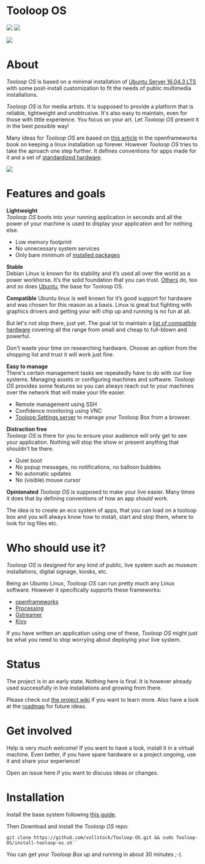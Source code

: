 # Tooloop OS

![](https://img.shields.io/badge/status-pre--release-red.svg)
![](https://img.shields.io/github/license/vollstock/tooloop-os.svg)

![](https://github.com/vollstock/Tooloop-OS/wiki/images/tooloop-header.jpg)

# About

*Tooloop OS* is based on a minimal installation of [Ubuntu Server 16.04.3 LTS](https://www.ubuntu.com/download/server) with some post-install customization to fit the needs of public multimedia installations.

*Tooloop OS* is for media artists. It is supposed to provide a platform that is reliable, lightweight and unobtrusive. It's also easy to maintain, even for those with little experience. You focus on your art. Let *Tooloop OS* present it in the best possible way!

Many ideas for *Tooloop OS* are based on [this article](http://openframeworks.cc/ofBook/chapters/installation_up_4evr_linux.html) in the openframeworks book on keeping a linux installation up forever. However *Tooloop OS* tries to take the aproach one step further. It defines conventions for apps made for it and a set of [standardized hardware](https://github.com/vollstock/Tooloop-OS/wiki/hardware).

![](https://github.com/vollstock/Tooloop-OS/wiki/images/easy.png)



# Features and goals

**Lightweight**  
*Tooloop OS* boots into your running application in seconds and all the power of your machine is used to display your application and for nothing else.  

- Low memory footprint
- No unnecessary system services
- Only bare minimum of [installed packages](https://github.com/vollstock/Tooloop-OS/wiki/overview)


**Stable**  
Debian Linux is known for its stability and it’s used all over the world as a power workhorse. It’s the solid foundation that you can trust. [Others](http://store.steampowered.com/steamos/) do, too and so does [Ubuntu](http://www.ubuntu.com), the base for Tooloop OS.


**Compatible**
Ubuntu linux is well known for it’s good support for hardware and was chosen for this reason as a basis. Linux is great but fighting with graphics drivers and getting your wifi chip up and running is no fun at all.

But let's not stop there, just yet. The goal ist to maintain a [list of compatible hardware](https://github.com/vollstock/Tooloop-OS/wiki/overview) covering all the range from small and cheap to full-blown and powerful.

Don't waste your time on researching hardware. Choose an option from the shopping list and trust it will work just fine.


**Easy to manage**  
There's certain management tasks we repeatedly have to do with our live systems. Managing assets or configuring machines and software. *Tooloop OS* provides some features so you can always reach out to your machines over the network that will make your life easier.

- Remote management using SSH
- Confidence monitoring using VNC
- [Tooloop Settings server](https://github.com/vollstock/Tooloop-Settings-Server) to manage your Tooloop Box from a browser.


**Distraction free**  
*Tooloop OS* is there for you to ensure your audience will only get to see your application. Nothing will stop the show or present anything that shouldn’t be there.

- Quiet boot
- No popup messages, no notifications, no balloon bubbles
- No automatic updates
- No (visible) mouse cursor


**Opinionated**
*Tooloop OS* is supposed to make your live easier. Many times it does that by defining conventions of how an app *should* work.  

The idea is to create an eco system of apps, that you can load on a tooloop box and you will always know how to install, start and stop them, where to look for log files etc.


# Who should use it?

*Tooloop OS* is designed for any kind of public, live system such as museum installations, digital signage, kiosks, etc.

Being an Ubunto Linux, *Tooloop OS* can run pretty much any Linux software. However it specifically supports these frameworks:

- [openframeworks](http://openframeworks.cc/)
- [Processing](https://processing.org)
- [Gstreamer](https://gstreamer.freedesktop.org/)
- [Kivy](https://kivy.org/)

If you have written an application using one of these, *Tooloop OS* might just be what you need to stop worrying about deploying your live system.


# Status

The project is in an early state. Nothing here is final. It is however already used successfully in live installations and growing from there.  

Please check out [the project wiki](https://github.com/vollstock/Tooloop-OS/wiki) if you want to learn more. Also have a look at the [roadmap](https://github.com/vollstock/Tooloop-OS/wiki/roadmap) for future ideas.

# Get involved

Help is very much welcome! If you want to have a look, install it in a virtual machine. Even better, if you have spare hardware or a project ongoing, use it and share your experience!

Open an issue here if you want to discuss ideas or changes.  


# Installation

Install the base system following [this guide](https://github.com/vollstock/Tooloop-OS/wiki/installation).

Then Download and install the *Tooloop OS* repo:  

    git clone https://github.com/vollstock/Tooloop-OS.git && sudo Tooloop-OS/install-tooloop-os.sh``

You can get your *Tooloop Box* up and running in about 30 minutes ;-).